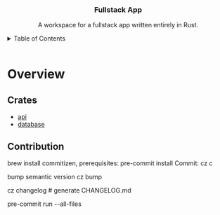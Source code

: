 <div align="center">
    <h3 align="center">Fullstack App</h3>
    <p align="center">
        A workspace for a fullstack app written entirely in Rust.
    </p>
</div>

<!-- TABLE OF CONTENTS -->
<details>
    <summary>Table of Contents</summary>
    <ol>
        <li><a href="#overview">Overview</a></li>
    </ol>
</details>
<br />

<!-- OVERVIEW -->
# Overview

## Crates
* [api](api)
* [database](database)

## Contribution
brew install commitizen, 
prerequisites:
pre-commit install
Commit:
cz c

bump semantic version
cz bump

cz changelog # generate CHANGELOG.md


pre-commit run --all-files